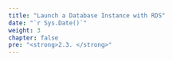 ```yaml
---
title: "Launch a Database Instance with RDS"
date: "`r Sys.Date()`"
weight: 3
chapter: false
pre: "<strong>2.3. </strong>"
---
```

